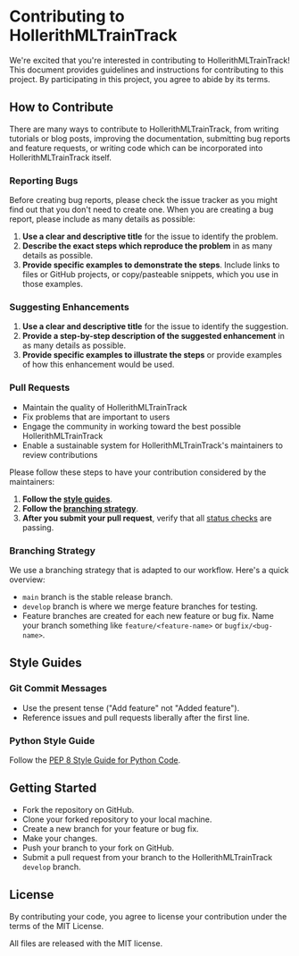 # Contributing to HollerithMLTrainTrack

We're excited that you're interested in contributing to HollerithMLTrainTrack! This document provides guidelines and instructions for contributing to this project. By participating in this project, you agree to abide by its terms.

## How to Contribute

There are many ways to contribute to HollerithMLTrainTrack, from writing tutorials or blog posts, improving the documentation, submitting bug reports and feature requests, or writing code which can be incorporated into HollerithMLTrainTrack itself.

### Reporting Bugs

Before creating bug reports, please check the issue tracker as you might find out that you don't need to create one. When you are creating a bug report, please include as many details as possible:

1. **Use a clear and descriptive title** for the issue to identify the problem.
2. **Describe the exact steps which reproduce the problem** in as many details as possible.
3. **Provide specific examples to demonstrate the steps**. Include links to files or GitHub projects, or copy/pasteable snippets, which you use in those examples.

### Suggesting Enhancements

1. **Use a clear and descriptive title** for the issue to identify the suggestion.
2. **Provide a step-by-step description of the suggested enhancement** in as many details as possible.
3. **Provide specific examples to illustrate the steps** or provide examples of how this enhancement would be used.

### Pull Requests

- Maintain the quality of HollerithMLTrainTrack
- Fix problems that are important to users
- Engage the community in working toward the best possible HollerithMLTrainTrack
- Enable a sustainable system for HollerithMLTrainTrack's maintainers to review contributions

Please follow these steps to have your contribution considered by the maintainers:

1. **Follow the [style guides](#style-guides)**.
2. **Follow the [branching strategy](#branching-strategy)**.
3. **After you submit your pull request**, verify that all [status checks](https://docs.github.com/en/github/collaborating-with-issues-and-pull-requests/about-status-checks) are passing.

### Branching Strategy

We use a branching strategy that is adapted to our workflow. Here's a quick overview:

- `main` branch is the stable release branch.
- `develop` branch is where we merge feature branches for testing.
- Feature branches are created for each new feature or bug fix. Name your branch something like `feature/<feature-name>` or `bugfix/<bug-name>`.

## Style Guides

### Git Commit Messages

- Use the present tense ("Add feature" not "Added feature").
- Reference issues and pull requests liberally after the first line.

### Python Style Guide

Follow the [PEP 8 Style Guide for Python Code](https://www.python.org/dev/peps/pep-0008/).

## Getting Started

- Fork the repository on GitHub.
- Clone your forked repository to your local machine.
- Create a new branch for your feature or bug fix.
- Make your changes.
- Push your branch to your fork on GitHub.
- Submit a pull request from your branch to the HollerithMLTrainTrack `develop` branch.

## License

By contributing your code, you agree to license your contribution under the terms of the MIT License.

All files are released with the MIT license.